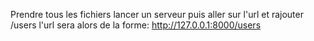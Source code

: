Prendre tous les fichiers
lancer un serveur 
puis aller sur l'url et rajouter /users
l'url sera alors de la forme: http://127.0.0.1:8000/users
